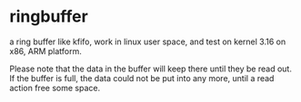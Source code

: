 ringbuffer
==========

a ring buffer like kfifo, work in linux user space, and test on kernel 3.16 
on x86, ARM platform.

Please note that the data in the buffer will keep there until they be read out. If the buffer
is full, the data could not be put into any more, until a read action free some space.
